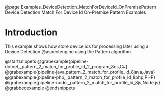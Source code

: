 @page Examples_DeviceDetection_MatchForDeviceId_OnPremisePattern Device Detection Match For Device Id On-Premise Pattern Examples


# Introduction

This example shows how store device ids for processing later using a Device Detection @aspectengine using
the Pattern algorithm.

@startsnippets
@grabexample{pipeline-dotnet,_pattern_2_match_for_profile_id_2_program_8cs,C#}
@grabexample{pipeline-java,pattern_2_match_for_profile_id_8java,Java}
@grabexample{pipeline-php,_pattern_2_match_for_profile_id_8php,PHP}
@grabexample{pipeline-node,_pattern_2_match_for_profile_id_8js,Node.js}
@grabbedexample
@endsnippets
